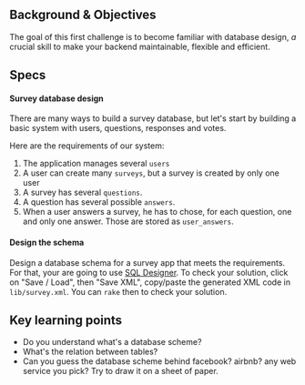## Background & Objectives

The goal of this first challenge is to become familiar with database design,
*a* crucial skill to make your backend maintainable, flexible and efficient.

## Specs

#### Survey database design

There are many ways to build a survey database, but let's start by building a basic
system with users, questions, responses and votes.

Here are the requirements of our system:

1. The application manages several `users`
1. A user can create many `surveys`, but a survey is created by only one user
1. A survey has several `questions`.
1. A question has several possible `answers`.
1. When a user answers a survey, he has to chose, for each question, one and only one answer. Those are stored as `user_answers`.

#### Design the schema

Design a database schema for a survey app that meets the requirements.
For that, your are going to use [SQL Designer](http://db.lewagon.org).
To check your solution, click on "Save / Load", then "Save XML", copy/paste the generated XML code
in `lib/survey.xml`. You can `rake` then to check your solution.

## Key learning points

- Do you understand what's a database scheme?
- What's the relation between tables?
- Can you guess the database scheme behind facebook? airbnb? any web service you pick? Try to draw it on a sheet of paper.

